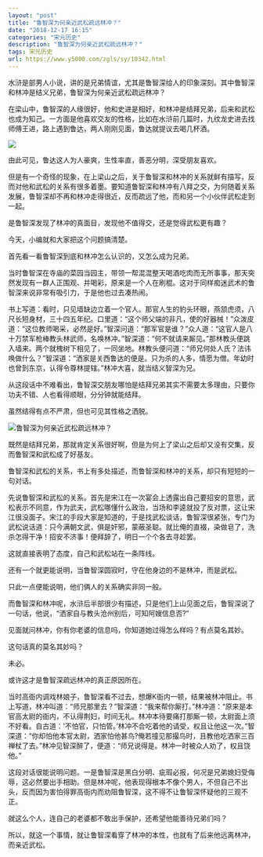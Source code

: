 ```yaml
---
layout: "post"
title: "鲁智深为何亲近武松疏远林冲？"
date: "2018-12-17 16:15"
categories: "宋元历史"
description: "鲁智深为何亲近武松疏远林冲？"
tags: 宋元历史
url: https://www.y5000.com/zgls/sy/10342.html
---
```






水浒是部男人小说，讲的是兄弟情谊，尤其是鲁智深给人的印象深刻。其中鲁智深和林冲是结义兄弟，鲁智深为何亲近武松疏远林冲？

在梁山中，鲁智深的人缘很好，他和史进是相好，和林冲是结拜兄弟，后来和武松也成为知己。一方面是他喜欢交友的性格，比如在水浒前几篇时，九纹龙史进去找师傅王进，路上遇到鲁达，两人刚刚见面，鲁达就提议去喝几杯酒。

![](https://img.y5000.com/uploads/allimg/170112/1429492157-0.jpg)

由此可见，鲁达这人为人豪爽，生性率直，善恶分明，深受朋友喜欢。

但是有一个奇怪的现象，在上梁山之后，关于鲁智深和林冲的关系就鲜有描写，反而对他和武松的关系有很多着墨。要知道鲁智深和林冲有八拜之交，为何随着关系发展，鲁智深却不再和林冲走得很近，反而疏远了他，而和另一个小伙伴武松走到一起。

是鲁智深发现了林冲的真面目，发现他不值得交，还是觉得武松更有趣？

今天，小编就和大家把这个问题搞清楚。

首先看一看鲁智深到底和林冲怎么认识的，又怎么成为兄弟。

当时鲁智深在寺庙的菜园当园主，带领一帮混混整天喝酒吃肉而无所事事，那天突然发现有一群人正围观、并喝彩，原来是一个人在刷棍。这对于同样痴迷武术的鲁智深来说非常有吸引力，于是他也过去凑热闹。

书上写道：看时，只见墙缺边立着一个官人。那官人生的豹头环眼，燕颔虎须，八尺长短身材，三十四五年纪。口里道：“这个师父端的非凡，使的好器械！”众泼皮道：“这位教师喝采，必然是好。”智深问道：“那军官是谁？”众人道：“这官人是八十万禁军枪棒教头林武师，名唤林冲。”智深道：“何不就请来厮见。”那林教头便跳入墙来。两个就槐树下相见了，一同坐地。林教头便问道：“师兄何处人氏？法讳唤做什么？”智深道：“洒家是关西鲁达的便是。只为杀的人多，情愿为僧。年幼时也曾到东京，认得令尊林提辖。”林冲大喜，就当结义智深为兄。

从这段话中不难看出，鲁智深交朋友哪怕是结拜兄弟其实不需要太多理由，只要你功夫不错、人也看得顺眼，分分钟就能结拜。

虽然结得有点不严肃，但也可见其性格之洒脱。

![鲁智深为何亲近武松疏远林冲？](/uploads/allimg/170112/6-1F112142P5H6.JPG)

既然是结拜兄弟，那就肯定关系很好啊，但是为何上了梁山之后却又没有交集，反而鲁智深和武松成了好基友。

鲁智深和武松的关系，书上有多处描述，而鲁智深和林冲的关系，却只有短短的一句对话。

先说鲁智深和武松的关系。首先是宋江在一次宴会上透露出自己要招安的意思，武松表示不同意，作为武夫，武松哪懂什么政治，当场和李逵就投了反对票，这让宋江很没面子。宋江的手段大家是知道的，于是找武松谈话，鲁智深很紧张，专门为武松说话道：只今满朝文武，俱是奸邪，蒙蔽圣聪。就比俺的直裰，染做皂了，洗杀怎得干净！招安不济事！便拜辞了，明日一个个各去寻趁罢。

这就直接表明了态度，自己和武松站在一条阵线。

还有一个就更能说明，当鲁智深圆寂时，守在他身边的不是林冲，而是武松。

只此一点便能说明，他们俩人的关系确实非同一般。

而鲁智深和林冲呢，水浒后半部很少有描述，只是他们上山见面之后，鲁智深说了一句话，他说，“洒家自与教头沧州别后，可知阿嫂信息否?”

见面就问林冲，你有你老婆的信息吗，你知道她过得怎么样吗？有点莫名其妙。

这句话真的莫名其妙吗？

未必。

或许这才是鲁智深疏远林冲的真正原因所在。

当时高衙内调戏林娘子，鲁智深看不过去，想爆K衙内一顿，结果被林冲阻止。书上写道，林冲叫道：“师兄那里去？”智深道：“我来帮你厮打。”林冲道：“原来是本官高太尉的衙内，不认得荆妇，时间无礼。林冲本待要痛打那厮一顿，太尉面上须不好看。自古道：‘不怕官，只怕管。’林冲不合吃着他的请受，权且让他这一次。”智深道：“你却怕他本官太尉，洒家怕他甚鸟?俺若撞见那撮鸟时，且教他吃洒家三百禅杖了去。”林冲见智深醉了，便道：“师兄说得是。林冲一时被众人劝了，权且饶他。”

这段对话很能说明问题。一是鲁智深是黑白分明、疵瑕必报，何况是兄弟媳妇受侮辱，这必然要出手相助。但是林冲呢，他表现得根本不像个男人，不但自己不出头，反而因为害怕得罪高衙内而劝阻鲁智深，这不得不让鲁智深怀疑他的三观不正。

就这么个人，连自己的老婆都不敢出手保护，还希望他能善待兄弟们吗？

所以，就这一个事情，就让鲁智深看穿了林冲的本性，也就有了后来他远离林冲，而亲近武松。
